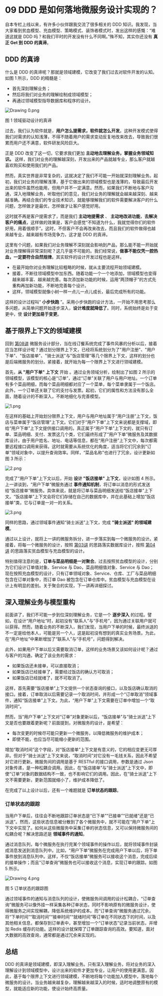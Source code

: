 # 09 DDD 是如何落地微服务设计实现的？

自本专栏上线以来，有许多小伙伴跟我交流了很多相关的 DDD 知识。我发现，当大家看到贫血模型、充血模型、策略模式、装饰者模式时，发出这样的感慨：“难道这就是 DDD 吗？和我们平时的开发没有什么不同啊。”殊不知，其实你还没有 **真正 Get 到 DDD 的真谛**。

## DDD 的真谛

什么是 DDD 的真谛呢？那就是领域建模，它改变了我们过去对软件开发的认知。如图 1 所示，DDD 的精髓是：

- 首先深刻理解业务；
- 然后将我们对业务的理解绘制成领域模型；
- 再通过领域模型指导数据库和程序的设计。

![Drawing 0.png](assets/CgqCHl_PHjCAMbspAAEZnIFmIZ0660.png)

图 1 领域驱动设计的真谛

过去，我们认为软件就是，**用户怎么提需求，软件就怎么开发**。这种开发模式使得我们对需求的认知浅薄，不得不随着用户的需求变动反复地改来改去，导致我们很累而用户还不满意，软件研发风险巨大。

正是 DDD 改变了这一切，它要求我们更加 **主动地去理解业务，掌握业务领域知识。** 这样，我们对业务的理解越深刻，开发出来的产品就越专业，那么客户就越喜欢购买和使用我们的产品。

然而，真实世界是非常复杂的，这就决定了我们不可能一开始就深刻理解业务。起初，我们对业务的理解浅薄，基于它做出来的领域模型也是浅薄的，导致最后开发出来的软件虽然也能用，但用户并不一定满意。然而，如果我们不断地与客户沟通，深入地理解业务，听取他们的意见，我们对业务的理解就会越来越深刻、越来越准确。再结合我们的专业技术知识，就能够理解我们的软件需要解决客户的什么问题，怎样做才是最优，怎样做才让客户感觉好用。

这时就不再是客户提需求了，而是我们 **主动地提需求** 、 **主动地改进功能**，**去解决客户的痛点**，这样做的效果是，客户会感觉“不知道为什么，我就觉得你们的软件好用，用着很顺手”。这时，不但客户不会再改来改去，而且我们的软件做得也越来越专业，越来越有市场竞争力，这才是 DDD 的真谛。

这里有个问题，如果我们对业务理解不深刻就会影响到产品，那么能不能一开始就对业务理解得非常深刻呢？这几乎是不可能的。我们经常说，**做事不能仅凭一腔热血，一定要符合自然规律**。其实软件的设计开发过程也是这样。

- 在最开始你对业务理解比较粗略的时候，就从主要流程开始领域建模。
- 接着，不断往领域模型中加东西。随着功能一个一个地添加，领域模型也变得越来越丰富、越来越完善。每次添加新功能的时候，运用“两顶帽子”的方式先重构再加新功能，不断地完善每个设计。
- 这样，领域模型就像小树一样一点儿一点儿成长，最后完成所有的功能。

这样的设计过程叫“ **小步快跑** ”。采用小步快跑的设计方法，一开始不用思考那么多问题，从简单问题开始逐步深入，**设计难度就降低了**。同时，系统始终是处于变更中，使 **设计更加易于变更**。

## 基于限界上下文的领域建模

回到 [第08讲](../第08讲) 微服务设计部分，当在线订餐系统完成了事件风暴的分析以后，接着应当怎样设计呢？通过划分限界上下文，已经将系统划分为了"用户注册"、"用户下单"、"饭店接单"、"骑士派送"与"饭店管理"等几个限界上下文，这样的划分也是后端微服务的划分。紧接着，就开始为每一个限界上下文进行领域建模。

首先，**从 "用户下单" 上下文** 开始 。通过业务领域分析，绘制出了如图 2 所示的领域模型，该模型的核心是“订单”，通过“订单”关联了用户与用户地址。一个订单有多个菜品明细，而每个菜品明细都对应了一个菜单，每个菜单隶属于一个饭店。此外，一个订单还关联了它的支付与发票。起初，它们的属性和方法没有那么全面，随着设计的不断深入，不断地细化与完善模型。

![1.png](assets/Ciqc1F_TJRqAG1xCAAF5cwFJos4897.png)

在这样的基础上开始划分限界上下文，用户与用户地址属于“用户注册”上下文，饭店与菜单属于“饭店管理”上下文。它们对于“用户下单”上下文来说都是支撑域，即给“用户下单”上下文提供接口调用的。真正属于“用户下单”上下文的，就只有订单、菜品明细、支付、发票这几个类，它们最终形成了“用户下单”微服务及其数据库设计。由于用户姓名、地址、电话等信息，都在“用户注册”上下文中，每次都需要远程接口调用来获得。这时就需要从系统优化的角度，适当将它们冗余到“订单”领域对象中，以提升查询效率。同样，“菜品名称”也进行了冗余，设计更新如图 3 所示：

![2.png](assets/CgqCHl_TJSiAAYNyAAGLorZ5CTk428.png)

完成了“用户下单”上下文以后，开始 **设计 "饭店接单" 上下文**，设计如图 4 所示。上一讲谈到，“用户下单“微服务通过 **事件通知机制**，将订单以消息的形式发送给“饭店接单”微服务。具体来说，就是将订单与菜品明细发送给“饭店接单”上下文。“饭店接单”上下文会将它们存储在自己的数据库中，并在此基础上增加“饭店接单”类，它与订单是一对一的关系。

![3.png](assets/Ciqc1F_TJTqAJ682AAF46Z4VQ9M315.png)

同样的思路，通过领域事件通知“骑士派送”上下文，完成 **"骑士派送" 的领域建模**。

通过以上设计，就将上一讲的微服务拆分，进一步落实到每一个微服务的设计。紧接着，将每一个微服务的设计，按照 [第03讲](../第03讲) 的思路落实数据库设计，按照 [第04讲](../第04讲) 的思路落实贫血模型与充血模型的设计。

特别值得注意的是，**订单与菜品明细是一对聚合**。过去按照贫血模型的设计，分别为它们设计订单值对象、Service 与 Dao，菜品明细值对象、Service 与 Dao；现在按照充血模型的设计，只有订单领域对象、Service、仓库、工厂与菜品明细包含在订单对象中，而订单 Dao 被包含在订单仓库中。贫血模型与充血模型在设计上有明显的差别。关于聚合的实现，下一讲再详细探讨。

## 深入理解业务与模型重构

前面讲了，我们不可能一步到位深刻理解业务，它是一个 **逐步深入** 的过程。譬如，在设计“用户地址”时，起初没有“联系人”与“手机号”，因为通过关联用户就可以获得。然而，随着业务的不断深入，我们发现，当用户下单的时候，最终派送的不一定是给他本人，可能是另一个人，这是起初没有想到的真实业务场景。为此，在“用户地址”中果断增加了“联系人”与“手机号”，问题得到解决。

此外，如果用户下单以后又需要取消订单，这样的业务场景又该如何设计呢？通过与客户的沟通，确定了该业务的需求：

- 如果饭店还未接单，可以直接取消；
- 如果饭店已经接单了，需要经过饭店的确认方可取消；
- 如果饭店已经就绪了，就不可取消了。

这样，首先需要“饭店接单”上下文提供一个状态查询的接口，以及饭店确认取消的接口。接着，订单取消以后需要记录一个取消时间，并形成一个“订单取消”领域事件，通知“饭店接单”上下文。为此，“用户下单”上下文需要在订单中增加一个“取消时间”。

然而，当“用户下单”上下文对“订单”对象更新以后，“饭店接单”与“骑士派送”上下文是否也要跟着更新呢？前面提到，对微服务的设计，是希望：

- 每次变更的时候尽可能只更新一个微服务，以降低微服务的维护成本；
- 即使不能，也应当尽可能缩小更新的范围。

增加“取消时间”这个字段，对“饭店接单”上下文是有意义的，它的相应变更无可厚非。但对于“骑士派送”上下文来说，“取消时间”对它没有一毛钱关系，因此不希望对它进行更新。微服务间的调用是基于 RESTful 的接口调用，参数是通过 Json 对象传递，是一种松耦合调用。因此，在“饭店接单”与“骑士派送”上下文中，即使“订单”对象的数据结构不一致，也不影响它们的调用。因此，在“骑士派送”上下文不需要更新，更新范围就缩小了，维护成本降低了。

在完成了以上设计以后，还有一个难题就是 **订单状态的跟踪**。

### 订单状态的跟踪

当用户下单后，往往会不断地跟踪订单状态是“已下单”“已接单”“已就绪”还是“已派送”。然而，这些状态信息被分散到了各个微服务中，就不可能在“用户下单”上下文中实现了。如何从这些微服务中采集订单的状态信息，又可以保持微服务间的松耦合呢？解决思路还是 **领域事件的通知**。

通过消息队列，每个微服务在执行完某个领域事件的操作以后，就将领域事件封装成消息发送到消息队列中。比如，“用户下单”微服务在完成用户下单以后，将下单事件放到消息队列中。这样，不仅“饭店接单”微服务可以接收这个消息，完成后续的接单操作；而且“订单查询”微服务也可以接收这个消息，实现订单的跟踪。如图 5 所示。

![Drawing 4.png](assets/Ciqc1F_PHmeASNLIAAPIbRv-4po922.png)

图 5 订单状态的跟踪图

通过领域事件的通知与消息队列的设计，使微服务间调用的设计松耦合，“订单查询”微服务可以像外挂一样采集各种订单状态，同时不影响原有的微服务设计，使得微服务之间实现解耦，降低系统维护的成本。而“订单查询”微服务通过冗余，将“下单时间”“取消时间”“接单时间”“就绪时间”等订单在不同状态下的时间，以及其他相关信息，都保存到订单表中，甚至增加一个“订单状态”记录当前状态，并增加 Redis 缓存的功能。这样的设计就保障了订单跟踪查询的高效。要知道，面对大数据的高效查询，通常都是通过冗余来实现的。

## 总结

DDD 的真谛是领域建模，即深入理解业务。只有深入理解业务，将对业务的深入理解设计到领域模型中，设计出来的软件才更加专业，让用户的使用更满意。因此，基于每个限界上下文进行领域建模，不断地将每个功能加入模型中，落地每个微服务的设计。当业务越来越复杂，理解越来越深入的时候，适时地调整原有的模型，就能适应新的功能，使设计始终高质量。
